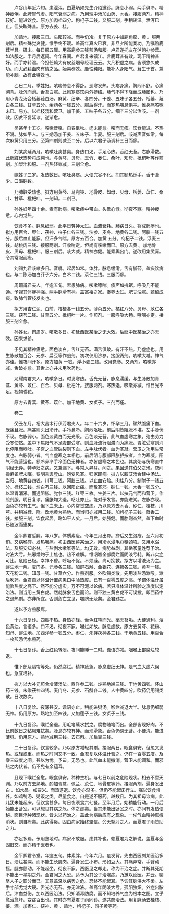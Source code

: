 <!-- { "loadSidebar": true } -->
　　卢谷山年近六旬。患泄泻。由夏炳如先生介绍邀诊。脉息小弱。两手俱冷。精神疲倦。此脾胃气虚。阳气衰弱之病。乃用理中汤加山药、木香。接服两剂。精神较好。能进饮食。原方加肉桂四分。枸杞子二钱。又服二剂。手稍转温。泄泻已止。但头眩殊甚。原方去姜、桂。

　　加熟地。接服三日。头眩较减。而手仍冷。复于原方中加鹿角胶、黄 。服两剂后。精神殊觉爽健。惟手终不暖。盖高年真火已衰。非旦夕所能奏功。乃嘱购鹿茸半具。研末。每日服五厘。用高鹿参三钱煎汤和服。卢君遂托友在泸购办参茸。如法服之。半月后返闽。今年春间。卢君复来镇江。言鹿茸甚有效。现下精神甚好。而手亦转温。今担任赖大有皮丝烟号经理云云。大凡积虚之病。皆须悠久成功。而尤必藉血肉有情之品。始易奏效。鹿性纯阳。能补人身阳气。茸生于首。兼能补脑。故有此特效也。

　　乙巳二月。季姓妇。咳喘倚息不得卧。恶寒发热。头疼身痛。胸闷不舒。心痛彻背。脉沉而滑。舌苔白腻。此风寒痰饮内外搏结。肺气不得下降而成肺胀也。乃用小青龙汤合栝蒌薤白汤。麻黄、细辛、各四分。干姜、五味子各五分。栝蒌、薤白各三钱。甘草五分。余药各一钱五分。服后得汗。而寒热喘息俱平。惟身痛咳嗽未已。易方。以桂枝汤和营卫。加干姜、五味子各五分。细辛三分以治咳。一剂效。因贫不复延诊。遂渐愈。

　　吴某年十五岁。咳嗽音嗄。自春徂秋。迄未能愈。咳而无痰。饮食能进。不热不渴。脉如平人。与三拗汤加干姜、五味子、半夏。服三剂后。咳减声音如常。每次麻黄只用三分。至第四剂则减至二分。后以六君子汤调补三日而瘳。

　　刘某病延两月。咳嗽吐痰甚臭。身热口渴。手足心热。舌红无苔。右脉滑数。此肺脏伏热势将成痈也。与黄芩、贝母、玉竹、蒌仁、桑叶、知母、枇杷叶等作煎剂。加梨汁和服。一剂热轻嗽减。三剂全愈。

　　鲍姓子三岁。发热数日。咳吐臭痰。大便完谷不化。扪其额热烁手。舌干苔少。口渴脉数。

　　乃肺脏受热也。拟方用黄芩、马兜铃、地骨皮、知母、贝母、栝蒌、苡仁、桑叶、甘草、枇杷叶。一剂知。二剂已。

　　孙姓妇年四十余。素有肺病。咳嗽痰中带血。头晕心悸。彻夜不寐。精神疲惫。心内觉热。

　　饮食不多。脉息细弱。此平日劳神太过。血液衰耗。肺病日久。将成肺痨也。拟方用百合、枣仁、茯神、柏子仁各三钱。沙参、麦冬、地黄各二钱。阿胶一钱五分。服后血止能寐。但汗多气喘。原方去百合。加黄 五分。枸杞子二钱。浮麦三钱。胡桃肉三钱。接服两剂。汗收喘定。但尚有咳嗽而已。原方去黄 。加地骨皮、贝母、枇杷叶。服三剂后。咳大减。精神亦健。能乘舆出门。遂改用集灵膏。令其常服而痊。

　　刘锡九君咳嗽多日。音嗄。起居如常。体胖。脉息缓滑。舌有腻苔。盖痰饮病也。与二陈汤加白芥子六分。白术二钱。苡仁三钱。三服而瘳。

　　周珊甫君夫人。年逾五旬。素患肺病。咳嗽哮喘。痰声如拽锯。呼吸几不能通。予视其体胖神强。两手脉滑有神。盖富裕之家。奉养太过。肥甘油腻。蕴酿成痰。致肺气管枝发炎也。

　　拟方用杏仁泥、白前、桔梗各一钱五分。薄荷五分。橘红八分。贝母、苡仁各三钱。茯苓二钱。甘草五分。枇杷叶一片。作煎剂。一服呼吸大畅。哮喘亦定。接服三剂全愈。

　　孙姓女。甫周岁。咳嗽多日。初延西医某治之无大效。后延中医某治之亦无效。因来求诊。

　　予见其精神疲惫。面色淡白。舌红无苔。满舌俱破。有汗不热。乃虚症也。用生脉散加百合、元参、扁豆等作煎剂。初次仅用沙参。接服两剂。咳嗽大减。神气亦佳。惟夜间汗多。原方加黄 一钱。浮小麦三钱。改用党参。又两剂。咳嗽亦减。舌破亦愈。其舌上亦并未用吹药也。

　　龙耀南君夫人。咳嗽多日。时发寒热。舌光无苔。脉息濡缓。与生脉散加青蒿、黄芩、苡仁、百合、贝母、枇杷叶。接服两剂。寒热退。咳嗽亦减。惟目光不足。视物昏花。

　　原方去青蒿、黄芩、苡仁。加干地黄、女贞子。三剂而痊。

　　卷二

　　癸丑冬月。裕大昌木行伊芳君夫人。年二十六岁。怀孕三月。骤然腹痛下血。既痛且胀。痛甚则头出冷汗。手冷鼻冷。胸闷呕吐。前后阴皆阻胀不堪。左手脉伏不现。右脉弱小。面色淡黄白而无光采。舌色淡无苔。此气血虚寒之象。殆由劳力受寒使然。盖中下焦阳气不足腹部受寒。则血脉流行阻滞而为痛胀。胃脏受寒则消化停阻而呕吐。子宫之血管破裂则下血。左手脉伏者。血为寒凝。营卫之功用失常度也。右脉弱小者。气血虚寒之本相也。前后阴与腹部阻胀拒按者。血为寒凝。阳气不能营运也。额冷鼻冷手冷面色无神者。亦皆虚寒之本色也。其病殆与伤寒直中阴经无异。特孕妇之病。又兼漏下。与常人异耳。问之。果因送其伯父之殡。夜间操麻雀牌未眠。黎明乘舆登山。饱受风寒。归家即病。拟方以胶艾汤合建中汤法。当归、地黄各四钱。川芎二钱。阿胶三钱。以止血安胎。肉桂八分。制附子一钱五分。桂枝二钱。炒白芍三钱。以回阳止痛。而散寒邪。砂仁一钱。木香一钱五分。以温胃消滞。而通阻胀。党参三钱。红枣三枚。生姜三片。以扶元气而和营卫。作煎剂服。明日复诊。痛胀均大退。呕吐亦止。能对予发言。亦能进粥。左脉亦现。面色亦较有生气。但下血未止。心内常觉空虚。乃以原方去木香、砂仁、桂枝、川芎。并稍减桂、附。改地黄为熟地。而当归亦减用二钱。加枸杞子三钱。茴香二钱。接服三剂。饮食起居。略如平人矣。一月后。始强健。而胎则杳然。盖下血时已随波而堕矣。

　　金平卿君哲嗣。年八岁。体质素瘦。今年三月出痧。痧后又生泡疮。至六月初旬。又病喉痧。发热咽痛。初由西医蒋某治之。用冷水浸毛巾罨颈项。又用水浴法。及服安知必林。与盐剥水嗽喉等法。均无效。病势益剧。其岳家童姓荐予治。时液大亏。热邪燔灼于上焦也。热不难解。惟咽喉全部腐烂而阴液亏耗。断非实症可比。危险已极。幸神不昏。呼吸不促。不烦躁。尚可挽救。拟方以增液汤为主。鲜生地一两。麦门冬、元参各三钱。加鲜石斛、金银花、连翘各三钱。黄芩一钱。天花粉二钱。知母一钱。甘草六分。作煎剂服。外吹锡类散。先用淡盐汤漱喉。漱后吹药。金君自以体温计置病患口中验热度。已有一百零五度之高。予谓体温计虽能验热度之高下。然不能分虚实。万不可泥以论病。若只准体温计所验之热度以定治法。则当用三黄白虎。然就脉象舌色而论。则不独三黄白虎不可误投。即西药中之退热剂。亦非所宜。否则危亡立见，噬脐无及矣。金君韪之。

　　遂以予方煎服焉。

　　十六日复诊。四肢不热。身热亦轻。舌色红艳而光。毫无苔垢。大便通利。溲色黄浊。言语多。口不渴。彻夜不寐。喉烂如故。脉息虚数。原方去黄芩、花粉、知母、鲜生地。加西洋参一钱五分。枣仁、朱拌茯神各三钱。干地黄五钱。用百合一枚煎汤代水煎药。

　　十七日复诊。舌上红色转淡。夜间能睡一二时。谵语亦减。咽喉上部腐烂较退。

　　惟下部及隔帘等处。仍然腐烂。精神疲惫。脉息虚细无神。是气血大虚六候也。急宜培补。

　　拟方以大补元煎合增液汤法。西洋参二钱。炒熟地炭三钱。干地黄四钱。怀山药三钱。朱染茯神四钱。麦门冬、元参、石斛各二钱。人中黄四分。吹药仍用锡类散。日吹数次。

　　十八日复诊。夜寐甚安。谵语亦止。稍能进粥汤。喉烂减退大半。脉息仍细弱无神。仍用原方。熟地加至四钱。又加莲子三钱。女贞子三钱。

　　十九日复诊。喉烂全退。用毛笔蘸水拭之。腐物随笔而出。全部皆现好肉。不比前数日之粘韧难拭矣。脉息亦较有神。而现滑象。舌色仍淡无苔。小便清。能进薄粥。仍用原方。熟地减用三钱。去石斛。加扁豆三钱。

　　二十日复诊。饮食较多。乃以原方减轻其剂。接服两日。眠食俱安。但忽又发热。或轻或重。而热之时间又不一致。金君复以体温计验之。仍在一百零五度。及零三四度之间。甚以为忧。予曰。无恐也。此气血未能撤消。营卫未能调和。而邪热之内伏者。仍不免有余蕴耳。

　　且现下喉烂全愈。眠食俱安。种种生机。与七日以前之危险现状。相去不啻天渊。乃以前方去熟地。酌加青蒿、佩兰、苡仁、地骨皮等药。接服两剂。遍身发出白 。如水晶。如粟米。而热遂退。饮食亦渐多。但仍不能起床行立。嘱以饮食培养。如鸡鸭汤、粥饭之类。尽量食之。自是遂不服药。越数日。为其祖母诊病。此儿犹未能起床。但饮食甚多。每日夜须食六七餐。至半月后。始稍能行动。一月后始能出卧室。可以想见其病之危。体之虚矣。当其未能出卧室之时。亦间有发热便秘。面目浮肿诸现状。皆未以药治之。盖此为病后应有之现象。一俟气血精神恢撤消状。则自痊矣。此病得瘥。固由病家始终坚信。旁无掣肘之人。而夏君子雨赞助之力。

　　亦足多焉。予用熟地时。病家不敢服。虑其补也。赖夏君为之解说。盖夏与金固旧交。而亦精于医者也。

　　金平卿君令堂。年逾五旬。体素胖。今年六月。疽发背。先由西医刘某医治多日。溃烂甚深。而不能生长肌肉。遍身发生小疖。形如豆大。其痛异常。手臂动摇。腿亦颤动。不能起坐。彻夜不寐。西医见之却走。称为不治之症。并断其死期不能出一星期之外。金君闻之大恐。适予为其公子治喉症。乃邀以延医。并云。聊尽人子之职分而已。其意盖深以病势之危。恐终不能起耳。予诊其脉洪大不柔。左手寸部尤觉大硬。舌光赤无苔。亦无津液。盖高年阴液大亏。孤阳独炽。外症出脓后。津血益伤。加以西医治法。只知消毒防腐。而不知培养气血为根本之图。宜乎愈治愈坏。变症百出也。其时亦有夏君子雨同诊。遂共商治法。用复脉汤去桂枝、姜、酒。加枣仁、茯神、黄 、熟地、枸杞子、鸡子黄等药。

